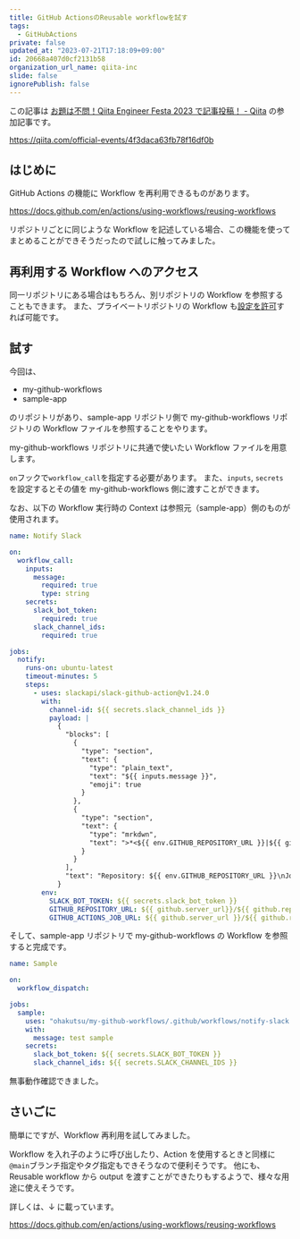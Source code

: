 ```yaml
---
title: GitHub ActionsのReusable workflowを試す
tags:
  - GitHubActions
private: false
updated_at: "2023-07-21T17:18:09+09:00"
id: 20668a407d0cf2131b58
organization_url_name: qiita-inc
slide: false
ignorePublish: false
---
```


この記事は [お題は不問！Qiita Engineer Festa 2023 で記事投稿！ - Qiita](https://qiita.com/official-events/4f3daca63fb78f16df0b) の参加記事です。

https://qiita.com/official-events/4f3daca63fb78f16df0b

## はじめに

GitHub Actions の機能に Workflow を再利用できるものがあります。

https://docs.github.com/en/actions/using-workflows/reusing-workflows

リポジトリごとに同じような Workflow を記述している場合、この機能を使ってまとめることができそうだったので試しに触ってみました。

## 再利用する Workflow へのアクセス

同一リポジトリにある場合はもちろん、別リポジトリの Workflow を参照することもできます。
また、プライベートリポジトリの Workflow も[設定を許可](https://docs.github.com/en/actions/creating-actions/sharing-actions-and-workflows-from-your-private-repository)すれば可能です。

## 試す

今回は、

- my-github-workflows
- sample-app

のリポジトリがあり、sample-app リポジトリ側で my-github-workflows リポジトリの Workflow ファイルを参照することをやります。

my-github-workflows リポジトリに共通で使いたい Workflow ファイルを用意します。

`on`フックで`workflow_call`を指定する必要があります。
また、`inputs`, `secrets`を設定するとその値を my-github-workflows 側に渡すことができます。

なお、以下の Workflow 実行時の Context は参照元（sample-app）側のものが使用されます。

```.github/workflows/notify-slack.yml
name: Notify Slack

on:
  workflow_call:
    inputs:
      message:
        required: true
        type: string
    secrets:
      slack_bot_token:
        required: true
      slack_channel_ids:
        required: true

jobs:
  notify:
    runs-on: ubuntu-latest
    timeout-minutes: 5
    steps:
      - uses: slackapi/slack-github-action@v1.24.0
        with:
          channel-id: ${{ secrets.slack_channel_ids }}
          payload: |
            {
              "blocks": [
                {
                  "type": "section",
                  "text": {
                    "type": "plain_text",
                    "text": "${{ inputs.message }}",
                    "emoji": true
                  }
                },
                {
                  "type": "section",
                  "text": {
                    "type": "mrkdwn",
                    "text": ">*<${{ env.GITHUB_REPOSITORY_URL }}|${{ github.repository }}>*\n>*Job*\n><${{ env.GITHUB_ACTIONS_JOB_URL }}|${{ github.run_id }}>"
                  }
                }
              ],
              "text": "Repository: ${{ env.GITHUB_REPOSITORY_URL }}\nJob: ${{ env.GITHUB_ACTIONS_JOB_URL }}"
            }
        env:
          SLACK_BOT_TOKEN: ${{ secrets.slack_bot_token }}
          GITHUB_REPOSITORY_URL: ${{ github.server_url}}/${{ github.repository }}
          GITHUB_ACTIONS_JOB_URL: ${{ github.server_url }}/${{ github.repository }}/actions/runs/${{ github.run_id }}
```

そして、sample-app リポジトリで my-github-workflows の Workflow を参照すると完成です。

```.github/workflows/sample.yml
name: Sample

on:
  workflow_dispatch:

jobs:
  sample:
    uses: "ohakutsu/my-github-workflows/.github/workflows/notify-slack.yml@main"
    with:
      message: test sample
    secrets:
      slack_bot_token: ${{ secrets.SLACK_BOT_TOKEN }}
      slack_channel_ids: ${{ secrets.SLACK_CHANNEL_IDS }}
```

無事動作確認できました。

## さいごに

簡単にですが、Workflow 再利用を試してみました。

Workflow を入れ子のように呼び出したり、Action を使用するときと同様に`@main`ブランチ指定やタグ指定もできそうなので便利そうです。
他にも、Reusable workflow から output を渡すことができたりもするようで、様々な用途に使えそうです。

詳しくは、↓ に載っています。

https://docs.github.com/en/actions/using-workflows/reusing-workflows
